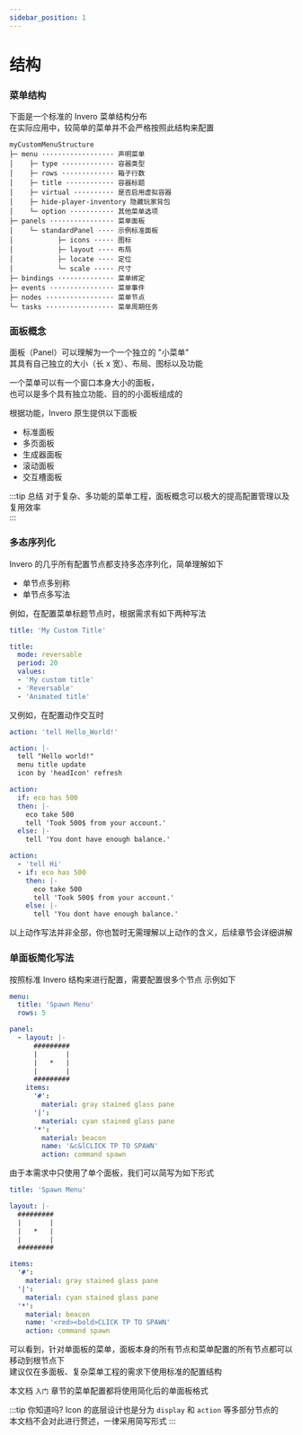 ```yaml
---
sidebar_position: 1
---
```


# 结构


### 菜单结构

下面是一个标准的 Invero 菜单结构分布  
在实际应用中，较简单的菜单并不会严格按照此结构来配置  

```
myCustomMenuStructure
├─ menu ·················· 声明菜单
│    ├─ type ············· 容器类型
│    ├─ rows ············· 箱子行数
│    ├─ title ············ 容器标题
│    ├─ virtual ·········· 是否启用虚拟容器
│    ├─ hide-player-inventory 隐藏玩家背包
│    └─ option ··········· 其他菜单选项
├─ panels ················ 菜单面板
│    └─ standardPanel ···· 示例标准面板
│           ├─ icons ····· 图标
│           ├─ layout ···· 布局
│           ├─ locate ···· 定位
│           └─ scale ····· 尺寸
├─ bindings ·············· 菜单绑定
├─ events ················ 菜单事件
├─ nodes ················· 菜单节点
└─ tasks ················· 菜单周期任务
```

### 面板概念

面板（Panel）可以理解为一个一个独立的 "小菜单"  
其具有自己独立的大小（长 x 宽）、布局、图标以及功能  

一个菜单可以有一个窗口本身大小的面板，  
也可以是多个具有独立功能、目的的小面板组成的  

根据功能，Invero 原生提供以下面板
- 标准面板
- 多页面板
- 生成器面板
- 滚动面板
- 交互槽面板

:::tip 总结
对于复杂、多功能的菜单工程，面板概念可以极大的提高配置管理以及复用效率  
:::

### 多态序列化

Invero 的几乎所有配置节点都支持多态序列化，简单理解如下
- 单节点多别称
- 单节点多写法

例如，在配置菜单标题节点时，根据需求有如下两种写法
```yaml title=静态标题
title: 'My Custom Title'
```

```yaml title=动态标题
title:
  mode: reversable
  period: 20
  values:
  - 'My custom title'
  - 'Reversable'
  - 'Animated title'
```

又例如，在配置动作交互时

```yaml title=单文本Kether语句
action: 'tell Hello_World!'

action: |-
  tell "Hello world!"
  menu title update
  icon by 'headIcon' refresh
```
```yaml title=单结构动作
action:
  if: eco has 500
  then: |-
    eco take 500
    tell 'Took 500$ from your account.'
  else: |-
    tell 'You dont have enough balance.'
```
```yaml title=多动作
action:
  - 'tell Hi'
  - if: eco has 500
    then: |-
      eco take 500
      tell 'Took 500$ from your account.'
    else: |-
      tell 'You dont have enough balance.'
```
以上动作写法并非全部，你也暂时无需理解以上动作的含义，后续章节会详细讲解

### 单面板简化写法

按照标准 Invero 结构来进行配置，需要配置很多个节点
示例如下

```yaml
menu:
  title: 'Spawn Menu'
  rows: 5

panel:
  - layout: |-
      #########
      |       |
      |   *   |
      |       |
      #########
    items:
      '#':
        material: gray stained glass pane
      '|':
        material: cyan stained glass pane
      '*':
        material: beacon
        name: '&c&lCLICK TP TO SPAWN'
        action: command spawn
```

由于本需求中只使用了单个面板，我们可以简写为如下形式

```yaml
title: 'Spawn Menu'

layout: |-
  #########
  |       |
  |   *   |
  |       |
  #########

items:
  '#':
    material: gray stained glass pane
  '|':
    material: cyan stained glass pane
  '*':
    material: beacon
    name: '<red><bold>CLICK TP TO SPAWN'
    action: command spawn
```

可以看到，针对单面板的菜单，面板本身的所有节点和菜单配置的所有节点都可以移动到根节点下  
建议仅在多面板、复杂菜单工程的需求下使用标准的配置结构

本文档 `入门` 章节的菜单配置都将使用简化后的单面板格式

:::tip 你知道吗?
Icon 的底层设计也是分为 `display` 和 `action` 等多部分节点的  
本文档不会对此进行赘述，一律采用简写形式
:::